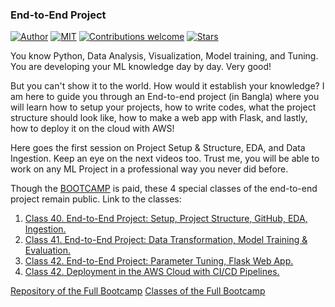 ### End-to-End Project

[![Author](https://img.shields.io/badge/author-utshabkg-red)](https://github.com/utshabkg/)
[![MIT](https://img.shields.io/badge/license-MIT-5eba00.svg)](https://github.com/utshabkg/end-to-end-mlproject-bootcamp/blob/master/LICENSE)
[![Contributions welcome](https://img.shields.io/badge/contributions-welcome-blue.svg?style=flat)](https://github.com/utshabkg/end-to-end-mlproject-bootcamp/)
[![Stars](https://img.shields.io/github/stars/utshabkg/utshabkg.github.io?style=social)](https://github.com/utshabkg/end-to-end-mlproject-bootcamp/stargazers)

You know Python, Data Analysis, Visualization, Model training, and Tuning. You are developing your ML knowledge day by day. Very good!

But you can't show it to the world. How would it establish your knowledge? I am here to guide you through an End-to-end project (in Bangla) where you will learn how to setup your projects, how to write codes, what the project structure should look like, how to make a web app with Flask, and lastly, how to deploy it on the cloud with AWS!

Here goes the first session on Project Setup & Structure, EDA, and Data Ingestion. Keep an eye on the next videos too. Trust me, you will be able to work on any ML Project in a professional way you never did before.

Though the [BOOTCAMP](https://www.youtube.com/playlist?list=PL8fwLZ3a6azf4oVffUWpS8-5sTInZfMhu) is paid, these 4 special classes of the end-to-end project remain public. Link to the classes:
1. [Class 40. End-to-End Project: Setup, Project Structure, GitHub, EDA, Ingestion.](https://youtu.be/FAL13AxdIIs)
2. [Class 41. End-to-End Project: Data Transformation, Model Training & Evaluation.](https://youtu.be/g2RjfcEEVBM)
3. [Class 42. End-to-End Project: Parameter Tuning, Flask Web App.](https://youtu.be/eVvbI41amVs)
4. [Class 42. Deployment in the AWS Cloud with CI/CD Pipelines.]()

[Repository of the Full Bootcamp](https://github.com/utshabkg/ML-DS-Bootcamp)
[Classes of the Full Bootcamp](https://www.youtube.com/playlist?list=PL8fwLZ3a6azf4oVffUWpS8-5sTInZfMhu)

